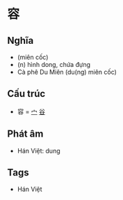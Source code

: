 # 容

## Nghĩa

* (miên cốc)
* (n) hình dong, chứa đựng
* Cà phê Du Miên (du(ng) miên cốc)

## Cấu trúc
* 容 = [宀](宀.md) [谷](谷.md)

## Phát âm

* Hán Việt: dung

## Tags
* Hán Việt

<script>window.HANZI_FIELD='容';</script>
